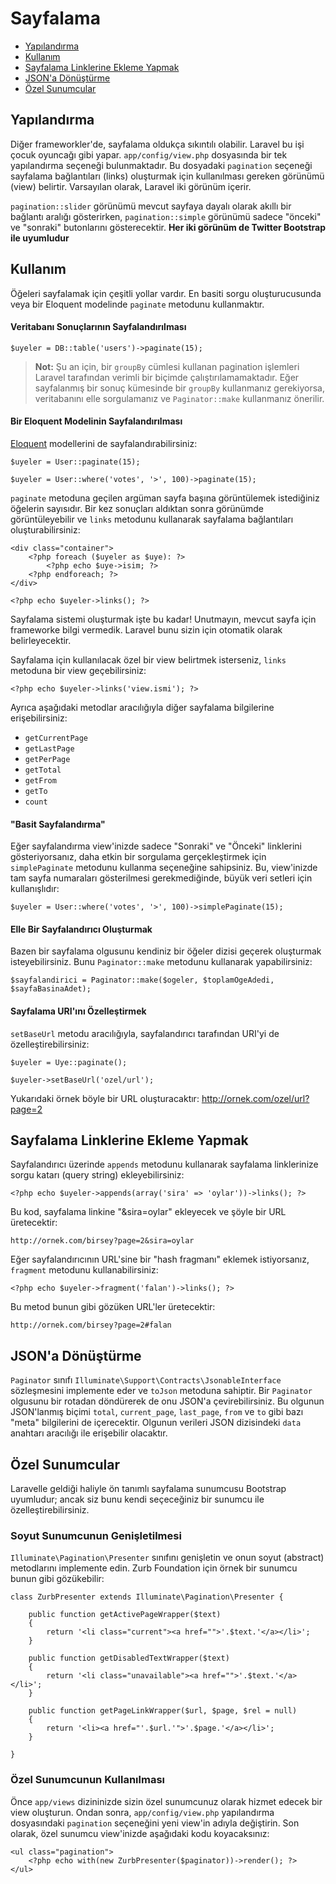 # Sayfalama

- [Yapılandırma](#configuration)
- [Kullanım](#usage)
- [Sayfalama Linklerine Ekleme Yapmak](#appending-to-pagination-links)
- [JSON'a Dönüştürme](#converting-to-json)
- [Özel Sunumcular](#custom-presenters)

<a name="configuration"></a>
## Yapılandırma

Diğer frameworkler'de, sayfalama oldukça sıkıntılı olabilir. Laravel bu işi çocuk oyuncağı gibi yapar. `app/config/view.php` dosyasında bir tek yapılandırma seçeneği bulunmaktadır. Bu dosyadaki `pagination` seçeneği sayfalama bağlantıları (links) oluşturmak için kullanılması gereken görünümü (view) belirtir. Varsayılan olarak, Laravel iki görünüm içerir.

`pagination::slider` görünümü mevcut sayfaya dayalı olarak akıllı bir bağlantı aralığı gösterirken, `pagination::simple` görünümü sadece "önceki" ve "sonraki" butonlarını gösterecektir. **Her iki görünüm de Twitter Bootstrap ile uyumludur**

<a name="usage"></a>
## Kullanım

Öğeleri sayfalamak için çeşitli yollar vardır. En basiti sorgu oluşturucusunda veya bir Eloquent modelinde `paginate` metodunu kullanmaktır.

#### Veritabanı Sonuçlarının Sayfalandırılması

	$uyeler = DB::table('users')->paginate(15);

> **Not:** Şu an için, bir `groupBy` cümlesi kullanan pagination işlemleri Laravel tarafından verimli bir biçimde çalıştırılamamaktadır. Eğer sayfalanmış bir sonuç kümesinde bir `groupBy` kullanmanız gerekiyorsa, veritabanını elle sorgulamanız ve `Paginator::make` kullanmanız önerilir.

#### Bir Eloquent Modelinin Sayfalandırılması

[Eloquent](/docs/eloquent) modellerini de sayfalandırabilirsiniz:

	$uyeler = User::paginate(15);

	$uyeler = User::where('votes', '>', 100)->paginate(15);

`paginate` metoduna geçilen argüman sayfa başına görüntülemek istediğiniz öğelerin sayısıdır. Bir kez sonuçları aldıktan sonra görünümde görüntüleyebilir ve `links` metodunu kullanarak sayfalama bağlantıları oluşturabilirsiniz:

	<div class="container">
		<?php foreach ($uyeler as $uye): ?>
			<?php echo $uye->isim; ?>
		<?php endforeach; ?>
	</div>

	<?php echo $uyeler->links(); ?>

Sayfalama sistemi oluşturmak işte bu kadar! Unutmayın, mevcut sayfa için frameworke bilgi vermedik. Laravel bunu sizin için otomatik olarak belirleyecektir.

Sayfalama için kullanılacak özel bir view belirtmek isterseniz, `links` metoduna bir view geçebilirsiniz:

	<?php echo $uyeler->links('view.ismi'); ?>

Ayrıca aşağıdaki metodlar aracılığıyla diğer sayfalama bilgilerine erişebilirsiniz:

- `getCurrentPage`
- `getLastPage`
- `getPerPage`
- `getTotal`
- `getFrom`
- `getTo`
- `count`


#### "Basit Sayfalandırma"

Eğer sayfalandırma view'inizde sadece "Sonraki" ve "Önceki" linklerini gösteriyorsanız, daha etkin bir sorgulama gerçekleştirmek için `simplePaginate` metodunu kullanma seçeneğine sahipsiniz. Bu, view'inizde tam sayfa numaraları gösterilmesi gerekmediğinde, büyük veri setleri için kullanışlıdır:

	$uyeler = User::where('votes', '>', 100)->simplePaginate(15);

#### Elle Bir Sayfalandırıcı Oluşturmak

Bazen bir sayfalama olgusunu kendiniz bir öğeler dizisi geçerek oluşturmak isteyebilirsiniz. Bunu `Paginator::make` metodunu kullanarak yapabilirsiniz:

	$sayfalandirici = Paginator::make($ogeler, $toplamOgeAdedi, $sayfaBasinaAdet);

#### Sayfalama URI'ını Özelleştirmek

`setBaseUrl` metodu aracılığıyla, sayfalandırıcı tarafından URI'yi de özelleştirebilirsiniz:

	$uyeler = Uye::paginate();

	$uyeler->setBaseUrl('ozel/url');

Yukarıdaki örnek böyle bir URL oluşturacaktır: http://ornek.com/ozel/url?page=2

<a name="appending-to-pagination-links"></a>
## Sayfalama Linklerine Ekleme Yapmak

Sayfalandırıcı üzerinde `appends` metodunu kullanarak sayfalama linklerinize sorgu katarı (query string) ekleyebilirsiniz:

	<?php echo $uyeler->appends(array('sira' => 'oylar'))->links(); ?>

Bu kod, sayfalama linkine "&sira=oylar" ekleyecek ve şöyle bir URL üretecektir:

	http://ornek.com/birsey?page=2&sira=oylar

Eğer sayfalandırıcının URL'sine bir "hash fragmanı" eklemek istiyorsanız, `fragment` metodunu kullanabilirsiniz:

	<?php echo $uyeler->fragment('falan')->links(); ?>

Bu metod bunun gibi gözüken URL'ler üretecektir:

	http://ornek.com/birsey?page=2#falan

<a name="converting-to-json"></a>
## JSON'a Dönüştürme

`Paginator` sınıfı `Illuminate\Support\Contracts\JsonableInterface` sözleşmesini implemente eder ve `toJson` metoduna sahiptir. Bir `Paginator` olgusunu bir rotadan döndürerek de onu JSON'a çevirebilirsiniz. Bu olgunun JSON'lanmış biçimi `total`, `current_page`, `last_page`, `from` ve `to` gibi bazı "meta" bilgilerini de içerecektir. Olgunun verileri JSON dizisindeki `data` anahtarı aracılığı ile erişebilir olacaktır.

<a name="custom-presenters"></a>
## Özel Sunumcular

Laravelle geldiği haliyle ön tanımlı sayfalama sunumcusu Bootstrap uyumludur; ancak siz bunu kendi seçeceğiniz bir sunumcu ile özelleştirebilirsiniz.

### Soyut Sunumcunun Genişletilmesi

`Illuminate\Pagination\Presenter` sınıfını genişletin ve onun soyut (abstract) metodlarını implemente edin. Zurb Foundation için örnek bir sunumcu bunun gibi gözükebilir:

    class ZurbPresenter extends Illuminate\Pagination\Presenter {

        public function getActivePageWrapper($text)
        {
            return '<li class="current"><a href="">'.$text.'</a></li>';
        }

        public function getDisabledTextWrapper($text)
        {
            return '<li class="unavailable"><a href="">'.$text.'</a></li>';
        }

        public function getPageLinkWrapper($url, $page, $rel = null)
        {
            return '<li><a href="'.$url.'">'.$page.'</a></li>';
        }

    }

### Özel Sunumcunun Kullanılması

Önce `app/views` dizininizde sizin özel sunumcunuz olarak hizmet edecek bir view oluşturun. Ondan sonra, `app/config/view.php` yapılandırma dosyasındaki `pagination` seçeneğini yeni view'in adıyla değiştirin. Son olarak, özel sunumcu view'inizde aşağıdaki kodu koyacaksınız:

    <ul class="pagination">
        <?php echo with(new ZurbPresenter($paginator))->render(); ?>
    </ul>

